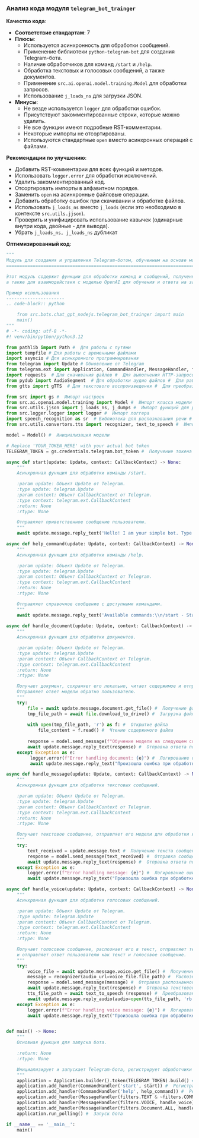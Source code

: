 ### Анализ кода модуля `telegram_bot_trainger`

**Качество кода**:
- **Соответствие стандартам**: 7
- **Плюсы**:
    - Используется асинхронность для обработки сообщений.
    - Применение библиотеки `python-telegram-bot` для создания Telegram-бота.
    - Наличие обработчиков для команд `/start` и `/help`.
    - Обработка текстовых и голосовых сообщений, а также документов.
    - Применение `src.ai.openai.model.training.Model` для обработки запросов.
    - Использование `j_loads_ns` для загрузки JSON.
- **Минусы**:
    - Не везде используется `logger` для обработки ошибок.
    - Присутствуют закомментированные строки, которые можно удалить.
    - Не все функции имеют подробные RST-комментарии.
    - Некоторые импорты не отсортированы.
    - Используются стандартные `open` вместо асинхронных операций с файлами.

**Рекомендации по улучшению**:
- Добавить RST-комментарии для всех функций и методов.
- Использовать `logger.error` для обработки исключений.
- Удалить закомментированный код.
- Отсортировать импорты в алфавитном порядке.
- Заменить `open` на асинхронные файловые операции.
- Добавить обработку ошибок при скачивании и обработке файлов.
- Использовать `j_loads_ns` вместо `j_loads` (если это необходимо в контексте `src.utils.jjson`).
- Проверить и унифицировать использование кавычек (одинарные внутри кода, двойные - для вывода).
-  Убрать `j_loads_ns, j_loads_ns` дубликат

**Оптимизированный код**:
```python
"""
Модуль для создания и управления Telegram-ботом, обученным на основе модели OpenAI.
==============================================================================

Этот модуль содержит функции для обработки команд и сообщений, полученных от Telegram-бота, 
а также для взаимодействия с моделью OpenAI для обучения и ответа на запросы.

Пример использования
----------------------
.. code-block:: python

    from src.bots.chat_gpt_nodejs.telegram_bot_trainger import main
    main()
"""
# -*- coding: utf-8 -*-
#! venv/bin/python/python3.12

from pathlib import Path #  Для работы с путями
import tempfile # Для работы с временными файлами
import asyncio # Для асинхронного программирования
from telegram import Update # Обновление от Telegram
from telegram.ext import Application, CommandHandler, MessageHandler, filters, CallbackContext #  Для работы с ботом
import requests  # Для скачивания файлов #  Для выполнения HTTP-запросов
from pydub import AudioSegment  # Для обработки аудио файлов #  Для работы с аудиофайлами
from gtts import gTTS  # Для текстового воспроизведения #  Для преобразования текста в речь

from src import gs #  Импорт настроек
from src.ai.openai.model.training import Model #  Импорт класса модели
from src.utils.jjson import j_loads_ns, j_dumps #  Импорт функций для работы с JSON
from src.logger.logger import logger #  Импорт логгера
import speech_recognition as sr  # Библиотека для распознавания речи #  Библиотека для распознавания речи
from src.utils.convertors.tts import recognizer, text_to_speech #  Импорт функций для распознавания и синтеза речи

model = Model() #  Инициализация модели

# Replace 'YOUR_TOKEN_HERE' with your actual bot token
TELEGRAM_TOKEN = gs.credentials.telegram.bot_token #  Получение токена Telegram-бота из настроек

async def start(update: Update, context: CallbackContext) -> None:
    """
    Асинхронная функция для обработки команды /start.

    :param update: Объект Update от Telegram.
    :type update: telegram.Update
    :param context: Объект CallbackContext от Telegram.
    :type context: telegram.ext.CallbackContext
    :return: None
    :rtype: None

    Отправляет приветственное сообщение пользователю.
    """
    await update.message.reply_text('Hello! I am your simple bot. Type /help to see available commands.') #  Отправка приветственного сообщения

async def help_command(update: Update, context: CallbackContext) -> None:
    """
    Асинхронная функция для обработки команды /help.

    :param update: Объект Update от Telegram.
    :type update: telegram.Update
    :param context: Объект CallbackContext от Telegram.
    :type context: telegram.ext.CallbackContext
    :return: None
    :rtype: None

    Отправляет справочное сообщение с доступными командами.
    """
    await update.message.reply_text('Available commands:\\n/start - Start the bot\\n/help - Show this help message') #  Отправка справочного сообщения
    
async def handle_document(update: Update, context: CallbackContext) -> None:
    """
    Асинхронная функция для обработки документов.

    :param update: Объект Update от Telegram.
    :type update: telegram.Update
    :param context: Объект CallbackContext от Telegram.
    :type context: telegram.ext.CallbackContext
    :return: None
    :rtype: None

    Получает документ, сохраняет его локально, читает содержимое и отправляет его модели для обучения.
    Отправляет ответ модели обратно пользователю.
    """
    try:
        file = await update.message.document.get_file() #  Получение файла из сообщения
        tmp_file_path = await file.download_to_drive() #  Загрузка файла на диск
        
        with open(tmp_file_path, 'r') as f: #  Открытие файла
            file_content = f.read() #  Чтение содержимого файла
        
        response = model.send_message(f"Обучение модели на следующем содержимом:{file_content}") #  Отправка запроса модели
        await update.message.reply_text(response) #  Отправка ответа пользователю
    except Exception as e:
         logger.error(f"Error handling document: {e}") #  Логирование ошибки
         await update.message.reply_text("Произошла ошибка при обработке документа.") #  Отправка сообщения об ошибке

async def handle_message(update: Update, context: CallbackContext) -> None:
    """
    Асинхронная функция для обработки текстовых сообщений.

    :param update: Объект Update от Telegram.
    :type update: telegram.Update
    :param context: Объект CallbackContext от Telegram.
    :type context: telegram.ext.CallbackContext
    :return: None
    :rtype: None

    Получает текстовое сообщение, отправляет его модели для обработки и возвращает ответ пользователю.
    """
    try:
        text_received = update.message.text #  Получение текста сообщения
        response = model.send_message(text_received) #  Отправка сообщения модели
        await update.message.reply_text(response) #  Отправка ответа пользователю
    except Exception as e:
        logger.error(f"Error handling message: {e}") #  Логирование ошибки
        await update.message.reply_text("Произошла ошибка при обработке сообщения.") #  Отправка сообщения об ошибке

async def handle_voice(update: Update, context: CallbackContext) -> None:
    """
    Асинхронная функция для обработки голосовых сообщений.

    :param update: Объект Update от Telegram.
    :type update: telegram.Update
    :param context: Объект CallbackContext от Telegram.
    :type context: telegram.ext.CallbackContext
    :return: None
    :rtype: None

    Получает голосовое сообщение, распознает его в текст, отправляет текст модели для обработки,
    и отправляет ответ пользователю как текст и голосовое сообщение.
    """
    try:
        voice_file = await update.message.voice.get_file() #  Получение голосового файла
        message = recognizer(audio_url=voice_file.file_path) #  Распознавание речи
        response = model.send_message(message) #  Отправка распознанного текста модели
        await update.message.reply_text(response) #  Отправка текстового ответа
        tts_file_path = await text_to_speech (response) #  Преобразование текста в речь
        await update.message.reply_audio(audio=open(tts_file_path, 'rb')) #  Отправка аудио сообщения
    except Exception as e:
        logger.error(f"Error handling voice message: {e}") #  Логирование ошибки
        await update.message.reply_text("Произошла ошибка при обработке голосового сообщения.") #  Отправка сообщения об ошибке


def main() -> None:
    """
    Основная функция для запуска бота.

    :return: None
    :rtype: None

    Инициализирует и запускает Telegram-бота, регистрирует обработчики команд и сообщений.
    """
    application = Application.builder().token(TELEGRAM_TOKEN).build() #  Создание приложения
    application.add_handler(CommandHandler('start', start)) #  Регистрация обработчика команды /start
    application.add_handler(CommandHandler('help', help_command)) #  Регистрация обработчика команды /help
    application.add_handler(MessageHandler(filters.TEXT & ~filters.COMMAND, handle_message)) #  Регистрация обработчика текстовых сообщений
    application.add_handler(MessageHandler(filters.VOICE, handle_voice)) #  Регистрация обработчика голосовых сообщений
    application.add_handler(MessageHandler(filters.Document.ALL, handle_document)) #  Регистрация обработчика документов
    application.run_polling() #  Запуск бота

if __name__ == '__main__':
    main()